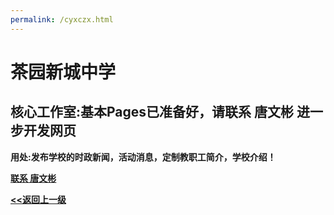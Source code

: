 ```yaml
---
permalink: /cyxczx.html
---
```


# 茶园新城中学

## 核心工作室:基本Pages已准备好，请联系 唐文彬 进一步开发网页

**用处:发布学校的时政新闻，活动消息，定制教职工简介，学校介绍！**

**[联系 唐文彬](/about/Administrator-TangWenbin)**

**[<<返回上一级](/other)**
